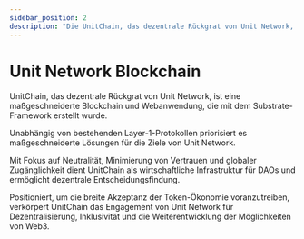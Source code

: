 ```yaml
---
sidebar_position: 2
description: "Die UnitChain, das dezentrale Rückgrat von Unit Network, ist eine maßgeschneiderte Blockchain und Webanwendung, die mit dem Substrate-Framework erstellt wurde."
---
```


# Unit Network Blockchain

UnitChain, das dezentrale Rückgrat von Unit Network, ist eine maßgeschneiderte Blockchain und Webanwendung, die mit dem Substrate-Framework erstellt wurde.

Unabhängig von bestehenden Layer-1-Protokollen priorisiert es maßgeschneiderte Lösungen für die Ziele von Unit Network.

Mit Fokus auf Neutralität, Minimierung von Vertrauen und globaler Zugänglichkeit dient UnitChain als wirtschaftliche Infrastruktur für DAOs und ermöglicht dezentrale Entscheidungsfindung.

Positioniert, um die breite Akzeptanz der Token-Ökonomie voranzutreiben, verkörpert UnitChain das Engagement von Unit Network für Dezentralisierung, Inklusivität und die Weiterentwicklung der Möglichkeiten von Web3.
